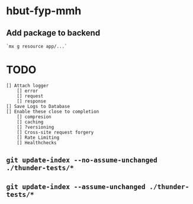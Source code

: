 # hbut-fyp-mmh

## Add package to backend
    `mx g resource app/...`

# TODO
    [] Attach logger
        [] error
        [] request
        [] response
    [] Save Logs to Database
    [] Enable these close to completion
        [] compresion
        [] caching
        [] ?versioning
        [] Cross-site request forgery
        [] Rate Limiting
        [] Healthchecks

## `git update-index --no-assume-unchanged ./thunder-tests/*`
## `git update-index --assume-unchanged ./thunder-tests/*`
